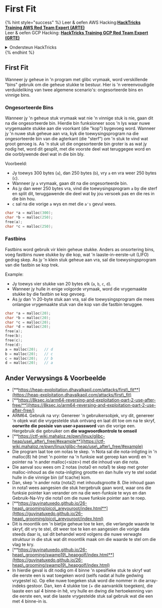 # First Fit

{% hint style="success" %}
Leer & oefen AWS Hacking:<img src="/.gitbook/assets/arte.png" alt="" data-size="line">[**HackTricks Training AWS Red Team Expert (ARTE)**](https://training.hacktricks.xyz/courses/arte)<img src="/.gitbook/assets/arte.png" alt="" data-size="line">\
Leer & oefen GCP Hacking: <img src="/.gitbook/assets/grte.png" alt="" data-size="line">[**HackTricks Training GCP Red Team Expert (GRTE)**<img src="/.gitbook/assets/grte.png" alt="" data-size="line">](https://training.hacktricks.xyz/courses/grte)

<details>

<summary>Ondersteun HackTricks</summary>

* Kyk na die [**subskripsie planne**](https://github.com/sponsors/carlospolop)!
* **Sluit aan by die** 💬 [**Discord groep**](https://discord.gg/hRep4RUj7f) of die [**telegram groep**](https://t.me/peass) of **volg** ons op **Twitter** 🐦 [**@hacktricks\_live**](https://twitter.com/hacktricks\_live)**.**
* **Deel hacking truuks deur PRs in te dien na die** [**HackTricks**](https://github.com/carlospolop/hacktricks) en [**HackTricks Cloud**](https://github.com/carlospolop/hacktricks-cloud) github repos.

</details>
{% endhint %}

## **First Fit**

Wanneer jy geheue in 'n program met glibc vrymaak, word verskillende "bins" gebruik om die geheue stukke te bestuur. Hier is 'n vereenvoudigde verduideliking van twee algemene scenario's: ongesorteerde bins en vinnige bins.

### Ongesorteerde Bins

Wanneer jy 'n geheue stuk vrymaak wat nie 'n vinnige stuk is nie, gaan dit na die ongesorteerde bin. Hierdie bin funksioneer soos 'n lys waar nuwe vrygemaakte stukke aan die voorkant (die "kop") bygevoeg word. Wanneer jy 'n nuwe stuk geheue aan vra, kyk die toewysingsprogram na die ongesorteerde bin van die agterkant (die "sterf") om 'n stuk te vind wat groot genoeg is. As 'n stuk uit die ongesorteerde bin groter is as wat jy nodig het, word dit gesplit, met die voorste deel wat teruggegee word en die oorblywende deel wat in die bin bly.

Voorbeeld:

* Jy toewys 300 bytes (`a`), dan 250 bytes (`b`), vry `a` en vra weer 250 bytes (`c`).
* Wanneer jy `a` vrymaak, gaan dit na die ongesorteerde bin.
* As jy dan weer 250 bytes vra, vind die toewysingsprogram `a` by die sterf en split dit, teruggawende die deel wat by jou versoek pas en die res in die bin hou.
* `c` sal na die vorige `a` wys en met die `a's` gevul wees.
```c
char *a = malloc(300);
char *b = malloc(250);
free(a);
char *c = malloc(250);
```
### Fastbins

Fastbins word gebruik vir klein geheue stukke. Anders as onsortering bins, voeg fastbins nuwe stukke by die kop, wat 'n laaste-in-eerste-uit (LIFO) gedrag skep. As jy 'n klein stuk geheue aan vra, sal die toewysingsprogram van die fastbin se kop trek.

Example:

* Jy toewys vier stukke van 20 bytes elk (`a`, `b`, `c`, `d`).
* Wanneer jy hulle in enige volgorde vrymaak, word die vrygemaakte stukke by die fastbin se kop gevoeg.
* As jy dan 'n 20-byte stuk aan vra, sal die toewysingsprogram die mees onlangse vrygemaakte stuk van die kop van die fastbin teruggee.
```c
char *a = malloc(20);
char *b = malloc(20);
char *c = malloc(20);
char *d = malloc(20);
free(a);
free(b);
free(c);
free(d);
a = malloc(20);   // d
b = malloc(20);   // c
c = malloc(20);   // b
d = malloc(20);   // a
```
## Ander Verwysings & Voorbeelde

* [**https://heap-exploitation.dhavalkapil.com/attacks/first\_fit**](https://heap-exploitation.dhavalkapil.com/attacks/first\_fit)
* [**https://8ksec.io/arm64-reversing-and-exploitation-part-2-use-after-free/**](https://8ksec.io/arm64-reversing-and-exploitation-part-2-use-after-free/)
* ARM64. Gebruik na vry: Genereer 'n gebruikersobjek, vry dit, genereer 'n objek wat die vrygestelde stuk ontvang en laat dit toe om na te skryf, **oorwrite die posisie van user->password** van die vorige een. Hergebruik die gebruiker om **die wagwoordkontrole te omseil**
* [**https://ctf-wiki.mahaloz.re/pwn/linux/glibc-heap/use\_after\_free/#example**](https://ctf-wiki.mahaloz.re/pwn/linux/glibc-heap/use\_after\_free/#example)
* Die program laat toe om notas te skep. 'n Nota sal die nota-inligting in 'n malloc(8) hê (met 'n pointer na 'n funksie wat geroep kan word) en 'n pointer na 'n ander malloc(\<size>) met die inhoud van die nota.
* Die aanval sou wees om 2 notas (nota0 en nota1) te skep met groter malloc-inhoud as die nota-inligting grootte en dan hulle vry te stel sodat hulle in die vinnige bin (of tcache) kom.
* Dan, skep 'n ander nota (nota2) met inhoudsgrootte 8. Die inhoud gaan in nota1 wees aangesien die stuk hergebruik gaan word, waar ons die funksie pointer kan verander om na die wen-funksie te wys en dan Gebruik-Na-Vry die nota1 om die nuwe funksie pointer aan te roep.
* [**https://guyinatuxedo.github.io/26-heap\_grooming/pico\_areyouroot/index.html**](https://guyinatuxedo.github.io/26-heap\_grooming/pico\_areyouroot/index.html)
* Dit is moontlik om 'n bietjie geheue toe te ken, die verlangde waarde te skryf, dit vry te stel, dit weer toe te ken en aangesien die vorige data steeds daar is, sal dit behandel word volgens die nuwe verwagte struktuur in die stuk wat dit moontlik maak om die waarde te stel om die vlag te kry.
* [**https://guyinatuxedo.github.io/26-heap\_grooming/swamp19\_heapgolf/index.html**](https://guyinatuxedo.github.io/26-heap\_grooming/swamp19\_heapgolf/index.html)
* In hierdie geval is dit nodig om 4 binne 'n spesifieke stuk te skryf wat die eerste een is wat toegeken word (selfs nadat al hulle gedwing vrygestel is). Op elke nuwe toegeken stuk word die nommer in die array-indeks gestoor. Dan, ken 4 stukke toe (+ die aanvanklik toegeken), die laaste een sal 4 binne-in hê, vry hulle en dwing die hertoekenning van die eerste een, wat die laaste vrygestelde stuk sal gebruik wat die een met 4 binne-in is.
